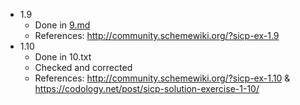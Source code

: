 - 1.9
  - Done in [9.md](9.md)
  - References: http://community.schemewiki.org/?sicp-ex-1.9  
- 1.10
  - Done in 10.txt
  - Checked and corrected
  - References: http://community.schemewiki.org/?sicp-ex-1.10 & https://codology.net/post/sicp-solution-exercise-1-10/ 